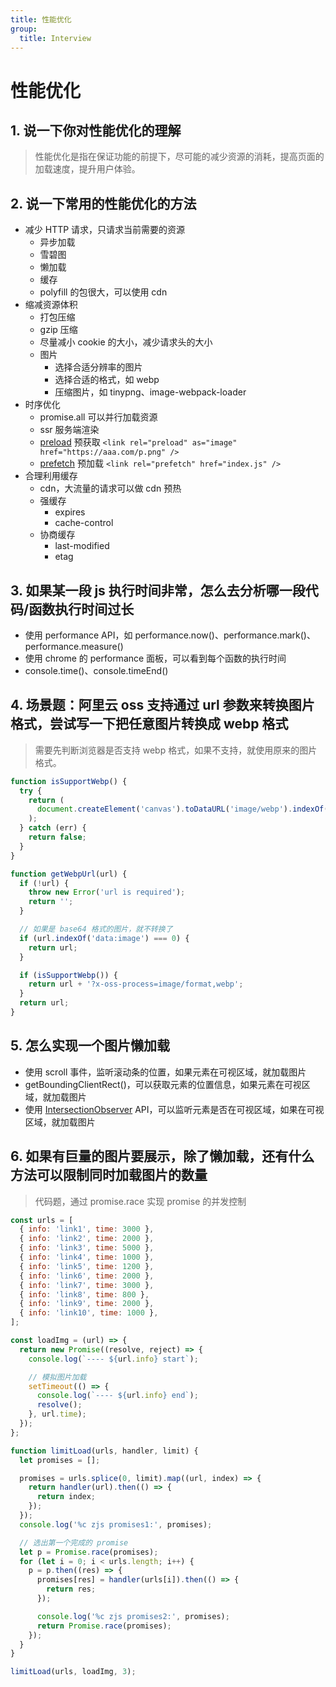 ```yaml
---
title: 性能优化
group:
  title: Interview
---
```


# 性能优化

## 1. 说一下你对性能优化的理解

> 性能优化是指在保证功能的前提下，尽可能的减少资源的消耗，提高页面的加载速度，提升用户体验。

## 2. 说一下常用的性能优化的方法

- 减少 HTTP 请求，只请求当前需要的资源
  - 异步加载
  - 雪碧图
  - 懒加载
  - 缓存
  - polyfill 的包很大，可以使用 cdn
- 缩减资源体积
  - 打包压缩
  - gzip 压缩
  - 尽量减小 cookie 的大小，减少请求头的大小
  - 图片
    - 选择合适分辨率的图片
    - 选择合适的格式，如 webp
    - 压缩图片，如 tinypng、image-webpack-loader
- 时序优化
  - promise.all 可以并行加载资源
  - ssr 服务端渲染
  - [preload](https://pjchender.dev/webdev/web-preload-lazyload/#%E4%BD%BF%E7%94%A8-relpreload) 预获取 `<link rel="preload" as="image" href="https://aaa.com/p.png" />`
  - [prefetch](https://pjchender.dev/webdev/web-preload-lazyload/#%E4%BD%BF%E7%94%A8-relprefetch) 预加载 `<link rel="prefetch" href="index.js" />`
- 合理利用缓存
  - cdn，大流量的请求可以做 cdn 预热
  - 强缓存
    - expires
    - cache-control
  - 协商缓存
    - last-modified
    - etag

## 3. 如果某一段 js 执行时间非常，怎么去分析哪一段代码/函数执行时间过长

- 使用 performance API，如 performance.now()、performance.mark()、performance.measure()
- 使用 chrome 的 performance 面板，可以看到每个函数的执行时间
- console.time()、console.timeEnd()

## 4. 场景题：阿里云 oss 支持通过 url 参数来转换图片格式，尝试写一下把任意图片转换成 webp 格式

> 需要先判断浏览器是否支持 webp 格式，如果不支持，就使用原来的图片格式。

```js
function isSupportWebp() {
  try {
    return (
      document.createElement('canvas').toDataURL('image/webp').indexOf('data:image/webp') === 0
    );
  } catch (err) {
    return false;
  }
}

function getWebpUrl(url) {
  if (!url) {
    throw new Error('url is required');
    return '';
  }

  // 如果是 base64 格式的图片，就不转换了
  if (url.indexOf('data:image') === 0) {
    return url;
  }

  if (isSupportWebp()) {
    return url + '?x-oss-process=image/format,webp';
  }
  return url;
}
```

## 5. 怎么实现一个图片懒加载

- 使用 scroll 事件，监听滚动条的位置，如果元素在可视区域，就加载图片
- getBoundingClientRect()，可以获取元素的位置信息，如果元素在可视区域，就加载图片
- 使用 [IntersectionObserver](https://developer.mozilla.org/zh-CN/docs/Web/API/Intersection_Observer_API) API，可以监听元素是否在可视区域，如果在可视区域，就加载图片

## 6. 如果有巨量的图片要展示，除了懒加载，还有什么方法可以限制同时加载图片的数量

> 代码题，通过 promise.race 实现 promise 的并发控制

```js
const urls = [
  { info: 'link1', time: 3000 },
  { info: 'link2', time: 2000 },
  { info: 'link3', time: 5000 },
  { info: 'link4', time: 1000 },
  { info: 'link5', time: 1200 },
  { info: 'link6', time: 2000 },
  { info: 'link7', time: 3000 },
  { info: 'link8', time: 800 },
  { info: 'link9', time: 2000 },
  { info: 'link10', time: 1000 },
];

const loadImg = (url) => {
  return new Promise((resolve, reject) => {
    console.log(`---- ${url.info} start`);

    // 模拟图片加载
    setTimeout(() => {
      console.log(`---- ${url.info} end`);
      resolve();
    }, url.time);
  });
};

function limitLoad(urls, handler, limit) {
  let promises = [];

  promises = urls.splice(0, limit).map((url, index) => {
    return handler(url).then(() => {
      return index;
    });
  });
  console.log('%c zjs promises1:', promises);

  // 选出第一个完成的 promise
  let p = Promise.race(promises);
  for (let i = 0; i < urls.length; i++) {
    p = p.then((res) => {
      promises[res] = handler(urls[i]).then(() => {
        return res;
      });

      console.log('%c zjs promises2:', promises);
      return Promise.race(promises);
    });
  }
}

limitLoad(urls, loadImg, 3);
```
